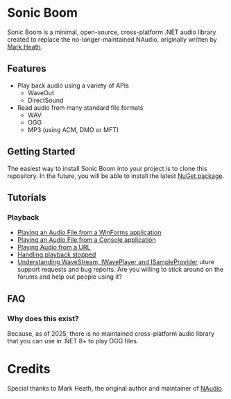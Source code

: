 # Sonic Boom

Sonic Boom is a minimal, open-source, cross-platform .NET audio library created to replace the no-longer-maintained NAudio, originally written by [Mark Heath](https://markheath.net).

## Features

* Play back audio using a variety of APIs
  * WaveOut
  * DirectSound
* Read audio from many standard file formats 
  * WAV
  * OGG
  * MP3 (using ACM, DMO or MFT)

## Getting Started

The easiest way to install Sonic Boom into your project is to clone this repository. In the future, you will be able to install the latest [NuGet package](https://www.nuget.org/packages/SonicBoom/). 

## Tutorials

### Playback

* [Playing an Audio File from a WinForms application](Docs/PlayAudioFileWinForms.md)
* [Playing an Audio File from a Console application](Docs/PlayAudioFileConsoleApp.md)
* [Playing Audio from a URL](Docs/PlayAudioFromUrl.md)
* [Handling playback stopped](Docs/PlaybackStopped.md)
* [Understanding WaveStream, IWavePlayer and ISampleProvider](Docs/WaveProviders.md)
uture support requests and bug reports. Are you willing to stick around on the forums and help out people using it?

## FAQ

### Why does this exist?

Because, as of 2025, there is no maintained cross-platform audio library that you can use in .NET 8+ to play OGG files.

# Credits

Special thanks to Mark Heath, the original author and maintainer of [NAudio](https://github.com/nightblade9/SonicBoom/).
